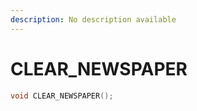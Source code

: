 ```yaml
---
description: No description available 
---
```


# CLEAR_NEWSPAPER

```cpp
void CLEAR_NEWSPAPER();
```